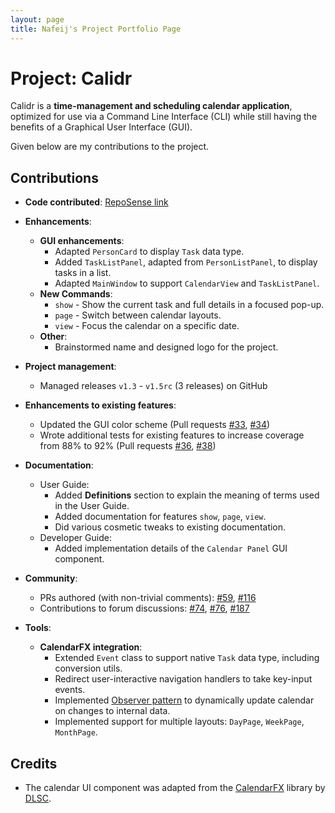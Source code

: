 ```yaml
---
layout: page
title: Nafeij's Project Portfolio Page
---
```


# Project: Calidr

Calidr is a **time-management and scheduling calendar application**, optimized for use via a Command Line Interface (CLI) while still having the benefits of a Graphical User Interface (GUI).

Given below are my contributions to the project.

## Contributions

* **Code contributed**: [RepoSense link](https://nus-cs2103-ay2223s2.github.io/tp-dashboard/?search=nafeij&breakdown=true&sort=groupTitle%20dsc&sortWithin=title&since=2023-02-17&timeframe=commit&mergegroup=&groupSelect=groupByRepos&checkedFileTypes=docs~functional-code~test-code~other&tabOpen=true&tabType=authorship&tabAuthor=Nafeij&tabRepo=AY2223S2-CS2103T-W10-2%2Ftp%5Bmaster%5D&authorshipIsMergeGroup=false&authorshipFileTypes=docs~functional-code~test-code~other&authorshipIsBinaryFileTypeChecked=false&authorshipIsIgnoredFilesChecked=false)

* **Enhancements**:
  * **GUI enhancements**:
    * Adapted `PersonCard` to display `Task` data type.
    * Added `TaskListPanel`, adapted from `PersonListPanel`, to display tasks in a list.
    * Adapted `MainWindow` to support `CalendarView` and `TaskListPanel`.
  * **New Commands**:
    * `show` - Show the current task and full details in a focused pop-up.
    * `page` - Switch between calendar layouts.
    * `view` - Focus the calendar on a specific date.
  * **Other**:
    * Brainstormed name and designed logo for the project.

* **Project management**:
  * Managed releases `v1.3` - `v1.5rc` (3 releases) on GitHub

* **Enhancements to existing features**:
  * Updated the GUI color scheme (Pull requests [\#33](), [\#34]())
  * Wrote additional tests for existing features to increase coverage from 88% to 92% (Pull requests [\#36](), [\#38]())

* **Documentation**:
  * User Guide:
    * Added **Definitions** section to explain the meaning of terms used in the User Guide.
    * Added documentation for features `show`, `page`, `view`.
    * Did various cosmetic tweaks to existing documentation.
  * Developer Guide:
    * Added implementation details of the `Calendar Panel` GUI component.

* **Community**:
  * PRs authored (with non-trivial comments): [\#59](https://github.com/AY2223S2-CS2103T-W10-2/tp/pull/116), [\#116](https://github.com/AY2223S2-CS2103T-W10-2/tp/pull/59)
  * Contributions to forum discussions: [\#74](https://github.com/nus-cs2103-AY2223S2/forum/issues/74#issuecomment-1406057347), [\#76](https://github.com/nus-cs2103-AY2223S2/forum/issues/76#issuecomment-1406532217), [\#187](https://github.com/nus-cs2103-AY2223S2/forum/issues/187)

* **Tools**:
  * **CalendarFX integration**:
    * Extended `Event` class to support native `Task` data type, including conversion utils.
    * Redirect user-interactive navigation handlers to take key-input events.
    * Implemented [Observer pattern](https://nus-cs2103-ay2223s2.github.io/website/se-book-adapted/chapters/designPatterns.html#observer-pattern) to dynamically update calendar on changes to internal data.
    * Implemented support for multiple layouts: `DayPage`, `WeekPage`, `MonthPage`.

## Credits

* The calendar UI component was adapted from the [CalendarFX](https://dlsc.com/products/calendarfx/) library by [DLSC](https://dlsc.com/).

